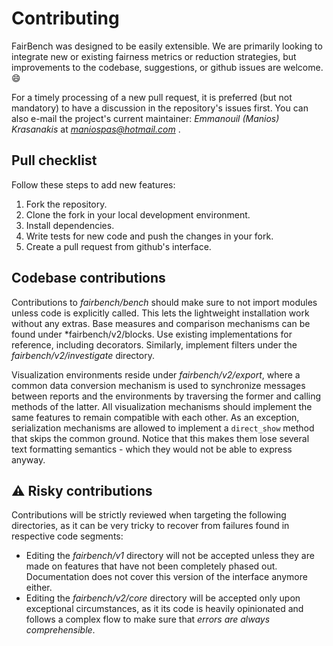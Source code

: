 # Contributing
FairBench was designed to be easily extensible.
We are primarily looking to integrate new or existing
fairness metrics or reduction strategies, 
but improvements to the
codebase, suggestions, or github issues are welcome. :smile:

For a timely processing of a new pull request,
it is preferred (but not mandatory) to have a discussion
in the repository's issues first. You can also e-mail
the project's current maintainer: *Emmanouil (Manios) Krasanakis*
at *maniospas@hotmail.com* .

## Pull checklist

Follow these steps to add new features:

1. Fork the repository.
2. Clone the fork in your local development environment.
3. Install dependencies.
4. Write tests for new code and push the changes in your fork. 
5. Create a pull request from github's interface.

## Codebase contributions

Contributions to *fairbench/bench* should make sure to not import modules unless code is explicitly called.
This lets the lightweight installation work without any extras. Base measures and comparison mechanisms can 
be found under *fairbench/v2/blocks. Use existing implementations for reference, including decorators. Similarly,
implement filters under the *fairbench/v2/investigate* directory.

Visualization environments reside under *fairbench/v2/export*, where a common data conversion mechanism is
used to synchronize messages between reports and the environments by traversing the former and calling 
methods of the latter. All visualization mechanisms should implement the same features to remain
compatible with each other. As an exception, serialization mechanisms are allowed to implement a `direct_show`
method that skips the common ground. Notice that this makes them lose several text formatting semantics - which
they would not be able to express anyway.

## :warning: Risky contributions

Contributions will be strictly reviewed when targeting the following directories,
as it can be very tricky to recover from failures found in respective code segments:

- Editing the *fairbench/v1* directory will not be accepted unless they are made on features that have
not been completely phased out. Documentation does not cover this version of the interface anymore either.
- Editing the *fairbench/v2/core* directory will be accepted only upon exceptional circumstances, as it
its code is heavily opinionated and follows a complex flow to make sure that *errors are always comprehensible*.
